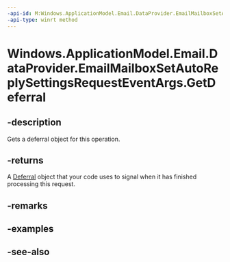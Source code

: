 ----api-id: M:Windows.ApplicationModel.Email.DataProvider.EmailMailboxSetAutoReplySettingsRequestEventArgs.GetDeferral
-api-type: winrt method
---<!-- Method syntaxpublic Windows.Foundation.Deferral GetDeferral()--># Windows.ApplicationModel.Email.DataProvider.EmailMailboxSetAutoReplySettingsRequestEventArgs.GetDeferral## -descriptionGets a deferral object for this operation.## -returnsA [Deferral](../windows.foundation/deferral.md) object that your code uses to signal when it has finished processing this request.## -remarks## -examples## -see-also